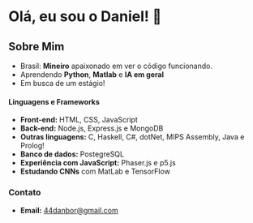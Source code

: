# Olá, eu sou o Daniel! 👋

## Sobre Mim
- Brasil: **Mineiro** apaixonado em ver o código funcionando.
- Aprendendo **Python**, **Matlab** e **IA em geral** 
- Em busca de um estágio!

#### Linguagens e Frameworks
- **Front-end:** HTML, CSS, JavaScript  
- **Back-end:** Node.js, Express.js e MongoDB
- **Outras linguagens:** C, Haskell, C#, dotNet, MIPS Assembly, Java e Prolog!
- **Banco de dados:** PostegreSQL
- **Experiência com JavaScript:** Phaser.js e p5.js
- **Estudando CNNs** com MatLab e TensorFlow

### Contato
- **Email:** [44danbor@gmail.com](44danbor@gmail.com)

<!---
Danielbgoncalves/Danielbgoncalves is a ✨ special ✨ repository because its `README.md` (this file) appears on your GitHub profile.
You can click the Preview link to take a look at your changes.
--->
